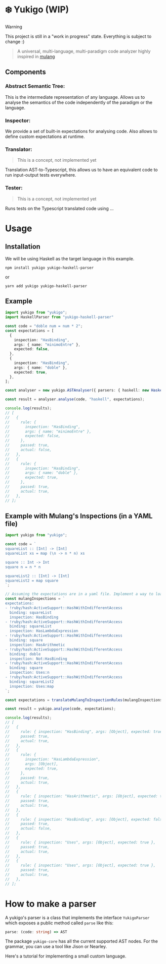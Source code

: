 # ❄️ Yukigo (WIP)

> [!WARNING]
> This project is still in a "work in progress" state. Everything is subject to change :)

> A universal, multi-language, multi-paradigm code analyzer highly inspired in [mulang](https://github.com/mumuki/mulang)

## Components

### **Abstract Semantic Tree:**

This is the intermediate representation of any language. Allows us to analyse the semantics of the code independently of the paradigm or the language.

### **Inspector:**

We provide a set of built-in expectations for analysing code. Also allows to define custom expectations at runtime.

### **Translator:**
> This is a concept, not implemented yet

Translation AST-to-Typescript, this allows us to have an equivalent code to run input-output tests everywhere.

### **Tester:**
> This is a concept, not implemented yet

Runs tests on the Typescript translated code using ...

# Usage

## Installation

We will be using Haskell as the target language in this example.

```
npm install yukigo yukigo-haskell-parser
```

or

```
yarn add yukigo yukigo-haskell-parser
```

## Example

```ts
import yukigo from "yukigo";
import HaskellParser from "yukigo-haskell-parser"

const code = "doble num = num * 2";
const expectations = [
  {
    inspection: "HasBinding",
    args: { name: "minimoEntre" },
    expected: false,
  },
  {
    inspection: "HasBinding",
    args: { name: "doble" },
    expected: true,
  },
];

const analyser = new yukigo.ASTAnalyser({ parsers: { haskell: new HaskellParser() }})

const result = analyser.analyse(code, "haskell", expectations);

console.log(results);
// [
//   {
//     rule: {
//       inspection: "HasBinding",
//       args: { name: "minimoEntre" },
//       expected: false,
//     },
//     passed: true,
//     actual: false,
//   },
//   {
//     rule: {
//       inspection: "HasBinding",
//       args: { name: "doble" },
//       expected: true,
//     },
//     passed: true,
//     actual: true,
//   },
// ];
```

## Example with Mulang's Inspections (in a YAML file)

```ts
import yukigo from "yukigo";

const code = `
squareList :: [Int] -> [Int]
squareList xs = map (\n -> n * n) xs

square :: Int -> Int
square n = n * n

squareList2 :: [Int] -> [Int]
squareList2 = map square
`;

// Assuming the expectations are in a yaml file. Implement a way to load the actual file.
const mulangInspections = `
expectations:
- !ruby/hash:ActiveSupport::HashWithIndifferentAccess
  binding: squareList
  inspection: HasBinding
- !ruby/hash:ActiveSupport::HashWithIndifferentAccess
  binding: squareList
  inspection: HasLambdaExpression
- !ruby/hash:ActiveSupport::HashWithIndifferentAccess
  binding: square
  inspection: HasArithmetic
- !ruby/hash:ActiveSupport::HashWithIndifferentAccess
  binding: doble
  inspection: Not:HasBinding
- !ruby/hash:ActiveSupport::HashWithIndifferentAccess
  binding: square
  inspection: Uses:n
- !ruby/hash:ActiveSupport::HashWithIndifferentAccess
  binding: squareList2
  inspection: Uses:map
`;

const expectations = translateMulangToInspectionRules(mulangInspections);

const result = yukigo.analyse(code, expectations);

console.log(results);
// [
//   {
//     rule: { inspection: "HasBinding", args: [Object], expected: true },
//     passed: true,
//     actual: true,
//   },
//   {
//     rule: {
//       inspection: "HasLambdaExpression",
//       args: [Object],
//       expected: true,
//     },
//     passed: true,
//     actual: true,
//   },
//   {
//     rule: { inspection: "HasArithmetic", args: [Object], expected: true },
//     passed: true,
//     actual: true,
//   },
//   {
//     rule: { inspection: "HasBinding", args: [Object], expected: false },
//     passed: true,
//     actual: false,
//   },
//   {
//     rule: { inspection: "Uses", args: [Object], expected: true },
//     passed: true,
//     actual: true,
//   },
//   {
//     rule: { inspection: "Uses", args: [Object], expected: true },
//     passed: true,
//     actual: true,
//   },
// ];
```

# How to make a parser

A yukigo's parser is a class that implements the interface `YukigoParser` which exposes a public method called `parse` like this:
```ts
parse: (code: string) => AST
```

The package `yukigo-core` has all the current supported AST nodes.
For the grammar, you can use a tool like Jison or Nearley.

Here's a tutorial for implementing a small custom language.

